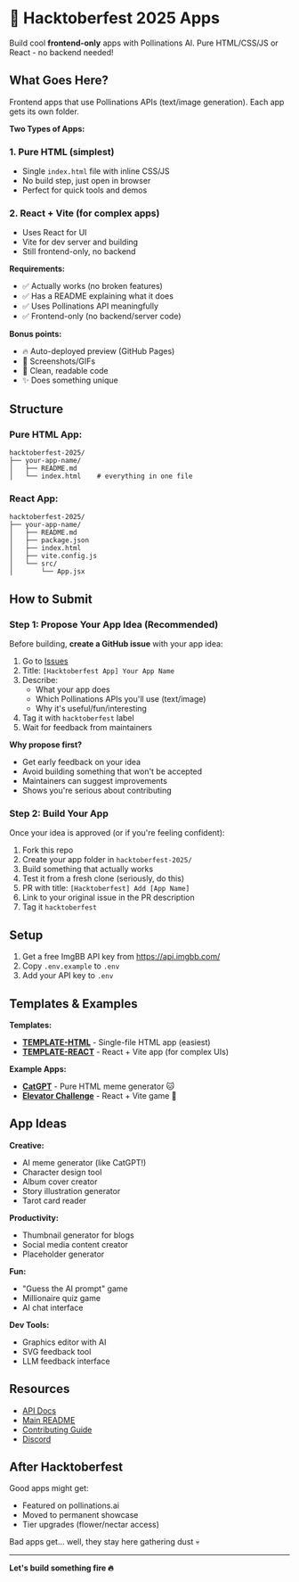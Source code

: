 # 🎃 Hacktoberfest 2025 Apps

Build cool **frontend-only** apps with Pollinations AI. Pure HTML/CSS/JS or React - no backend needed!

## What Goes Here?

Frontend apps that use Pollinations APIs (text/image generation). Each app gets its own folder.

**Two Types of Apps:**

### 1. **Pure HTML** (simplest)
- Single `index.html` file with inline CSS/JS
- No build step, just open in browser
- Perfect for quick tools and demos

### 2. **React + Vite** (for complex apps)
- Uses React for UI
- Vite for dev server and building
- Still frontend-only, no backend

**Requirements:**
- ✅ Actually works (no broken features)
- ✅ Has a README explaining what it does
- ✅ Uses Pollinations API meaningfully
- ✅ Frontend-only (no backend/server code)

**Bonus points:**
- 🔥 Auto-deployed preview (GitHub Pages)
- 🎨 Screenshots/GIFs
- 💯 Clean, readable code
- ✨ Does something unique

## Structure

### Pure HTML App:
```
hacktoberfest-2025/
├── your-app-name/
│   ├── README.md
│   └── index.html    # everything in one file
```

### React App:
```
hacktoberfest-2025/
├── your-app-name/
│   ├── README.md
│   ├── package.json
│   ├── index.html
│   ├── vite.config.js
│   └── src/
│       └── App.jsx
```

## How to Submit

### Step 1: Propose Your App Idea (Recommended)

Before building, **create a GitHub issue** with your app idea:

1. Go to [Issues](https://github.com/pollinations/pollinations/issues/new)
2. Title: `[Hacktoberfest App] Your App Name`
3. Describe:
   - What your app does
   - Which Pollinations APIs you'll use (text/image)
   - Why it's useful/fun/interesting
4. Tag it with `hacktoberfest` label
5. Wait for feedback from maintainers

**Why propose first?**
- Get early feedback on your idea
- Avoid building something that won't be accepted
- Maintainers can suggest improvements
- Shows you're serious about contributing

### Step 2: Build Your App

Once your idea is approved (or if you're feeling confident):

1. Fork this repo
2. Create your app folder in `hacktoberfest-2025/`
3. Build something that actually works
4. Test it from a fresh clone (seriously, do this)
5. PR with title: `[Hacktoberfest] Add [App Name]`
6. Link to your original issue in the PR description
7. Tag it `hacktoberfest`


## Setup
1. Get a free ImgBB API key from https://api.imgbb.com/
2. Copy `.env.example` to `.env`
3. Add your API key to `.env`

## Templates & Examples

**Templates:**
- **[TEMPLATE-HTML](./TEMPLATE-HTML/)** - Single-file HTML app (easiest)
- **[TEMPLATE-REACT](./TEMPLATE-REACT/)** - React + Vite app (for complex UIs)

**Example Apps:**
- **[CatGPT](./example-catgpt/)** - Pure HTML meme generator 🐱
- **[Elevator Challenge](./example-elevator-challenge/)** - React + Vite game 🚀

## App Ideas

**Creative:**
- AI meme generator (like CatGPT!)
- Character design tool  
- Album cover creator
- Story illustration generator
- Tarot card reader

**Productivity:**
- Thumbnail generator for blogs
- Social media content creator
- Placeholder generator

**Fun:**
- "Guess the AI prompt" game
- Millionaire quiz game
- AI chat interface

**Dev Tools:**
- Graphics editor with AI
- SVG feedback tool
- LLM feedback interface

## Resources

- [API Docs](../APIDOCS.md)
- [Main README](../README.md)
- [Contributing Guide](../CONTRIBUTING.md)
- [Discord](https://discord.gg/8HqSRhJVxn)

## After Hacktoberfest

Good apps might get:
- Featured on pollinations.ai
- Moved to permanent showcase
- Tier upgrades (flower/nectar access)

Bad apps get... well, they stay here gathering dust 💀

---

**Let's build something fire 🔥**
